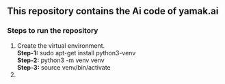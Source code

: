 ## This repository contains the Ai code of yamak.ai

### Steps to run the repository
 
1. Create the virtual environment.<br/>
    **Step-1:** sudo apt-get install python3-venv <br/>
    **Step-2:** python3 -m venv venv <br/>
    **Step-3:** source venv/bin/activate
2. 
